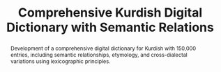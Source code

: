 ---
title: "Comprehensive Kurdish Digital Dictionary with Semantic Relations"
authors: ["ahmad-kurdish", "fatima-hassan"]
abstract: "Development of a comprehensive digital dictionary for Kurdish with 150,000 entries, including semantic relationships, etymology, and cross-dialectal variations using lexicographic principles."
doiUrl: "https://doi.org/10.1000/dict-kurdish-2023"
datasetIds: ["dataset-11", "dataset-12"]
citation: "Jamal, R., & Saleh, H. (2023). Comprehensive Kurdish Digital Dictionary with Semantic Relations. Lexikos, 33, 198-225."
publishedDate: "2023-11-30"
journal: "Lexikos"
volume: "33"
pages: "198-225"
doi: "10.1000/dict-kurdish-2023"
keywords: ["Digital Dictionary", "Lexicography", "Kurdish", "Semantic Relations"]
projectId: "dictionary"
organizationIds: [1, 2]
draft: false
--- 